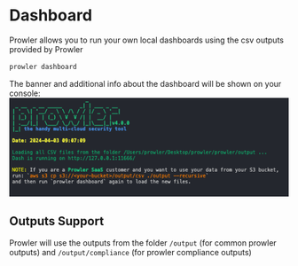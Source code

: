 # Dashboard
Prowler allows you to run your own local dashboards using the csv outputs provided by Prowler

```sh
prowler dashboard
```
The banner and additional info about the dashboard will be shown on your console:
<img src="./img/dashboard/dashboard-banner.png">

## Outputs Support

Prowler will use the outputs from the folder `/output` (for common prowler outputs) and `/output/compliance` (for prowler compliance outputs)
